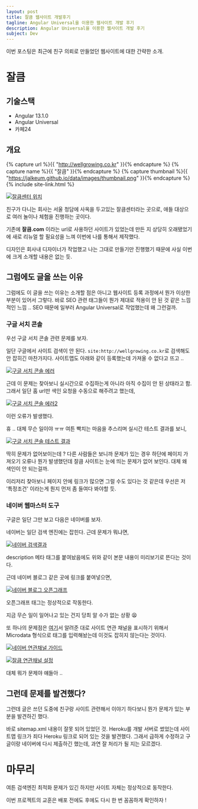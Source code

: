 ```yaml
---
layout: post
title: 잘큼 웹사이트 개발후기
tagline: Angular Universal을 이용한 웹사이트 개발 후기
description: Angular Universal을 이용한 웹사이트 개발 후기
subject: Dev
---
```


이번 포스팅은 최근에 친구 의뢰로 만들었던 웹사이트에 대한 간략한 소개.

# 잘큼

## 기술스택

- Angular 13.1.0
- Angular Universal
- 카페24

## 개요

{% capture url %}{{ "http://wellgrowing.co.kr" }}{% endcapture %}
{% capture name %}{{ "잘큼" }}{% endcapture %}
{% capture thumbnail %}{{ "https://jalkeum.github.io/data/images/thumbnail.png" }}{% endcapture %}
{% include site-link.html %}

[![잘큼센터 위치](/assets/images/jalkeum-map.png)](/assets/images/jalkeum-map.png)

친구가 다니는 회사는 서울 청담에 사옥을 두고있는 잘큼센터라는 곳으로,
애들 대상으로 여러 놀이나 체험을 진행하는 곳이다.

기존에 **잘큼.com** 이라는 url로 사용하던 사이트가 있었는데 만든 지 상당히 오래됐었기에
새로 리뉴얼 할 필요성을 느껴 이번에 나를 통해서 제작했다.

디자인은 회사내 디자이너가 작업했고 나는 그대로 만들기만 진행했기 때문에 사실 이번에 크게 소개할 내용은 없는 듯.

## 그럼에도 글을 쓰는 이유

그럼에도 이 글을 쓰는 이유는 소개할 점은 아니고 웹사이트 등록 과정에서 뭔가 이상한 부분이 있어서 그렇다.
바로 SEO 관련 태그들이 뭔가 제대로 적용이 안 된 것 같은 느낌적인 느낌 ..
SEO 때문에 일부러 Angular Universal로 작업했는데 왜 그런걸까.

### 구글 서치 콘솔

우선 구글 서치 콘솔 관련 문제를 보자.

일단 구글에서 사이트 검색이 안 된다. `site:http://wellgrowing.co.kr`로 검색해도 안 잡히긴 마찬가지다.
사이트맵도 아래와 같이 등록했는데 가져올 수 없다고 뜨고 ..

[![구글 서치 콘솔 에러](/assets/images/jalkeum-google-search-console.png)](/assets/images/jalkeum-google-search-console.png)

근데 이 문제는 찾아보니 실시간으로 수집하는게 아니라 아직 수집이 안 된 상태라고 함.
그래서 일단 홈 url만 색인 요청을 수동으로 해주려고 했는데,

[![구글 서치 콘솔 에러2](/assets/images/jalkeum-google-error.png)](/assets/images/jalkeum-google-error.png)

이런 오류가 발생했다.

휴 .. 대체 무슨 일이야 ㅠㅠ
여튼 빡치는 마음을 추스리며 실시간 테스트 결과를 보니,

[![구글 서치 콘솔 테스트 결과](/assets/images/jalkeum-google-test-result.png)](/assets/images/jalkeum-google-test-result.png)

딱히 문제가 없어보이는데 ?
다른 사람들은 보니까 문제가 있는 경우 하단에 페이지 가져오기 오류나 뭔가 발생했던데
잘큼 사이트는 눈에 띄는 문제가 없어 보인다.
대체 왜 색인이 안 되는걸까.

이리저리 찾아보니 페이지 안에 링크가 많으면 그럴 수도 있다는 것 같은데 우선은 저 '특정조건' 이라는게 뭔지 먼저 좀 들여다 봐야할 듯.

### 네이버 웹마스터 도구

구글은 일단 그만 보고 다음은 네이버를 보자.

네이버는 일단 검색 엔진에는 잡힌다. 근데 문제가 뭐냐면,

[![네이버 검색결과](/assets/images/jalkeum-naver-search.png)](/assets/images/jalkeum-naver-search.png)

description 메타 태그를 붙여놨음에도 위와 같이 본문 내용이 미리보기로 뜬다는 것이다.

근데 네이버 블로그 같은 곳에 링크를 붙여넣으면,

[![네이버 블로그 오픈그래프](/assets/images/jalkeum-naver-link.png)](/assets/images/jalkeum-naver-link.png)

오픈그래프 태그는 정상적으로 작동한다.

지금 무슨 일이 일어나고 있는 건지 당최 알 수가 없는 상황 😫

또 하나의 문제점은 [여기](https://searchadvisor.naver.com/guide/structured-data-channel)서 알려준 대로
사이트 연관 채널을 표시하기 위해서 Microdata 형식으로 태그를 입력해놨는데
이것도 잡히지 않는다는 것이다.

[![네이버 연관채널 가이드](/assets/images/naver-related-channel-guide.png)](/assets/images/naver-related-channel-guide.png)

[![잘큼 연관채널 설정](/assets/images/jalkeum-related-channel.png)](/assets/images/jalkeum-related-channel.png)

대체 뭐가 문제야 얘들아 ..

## 그런데 문제를 발견했다?

그런데 글은 쓰던 도중에 친구랑 사이트 관련해서 이야기 하다보니
뭔가 문제가 있는 부분을 발견하긴 했다.

바로 sitemap.xml 내용이 잘못 되어 있었던 것.
Heroku를 개발 서버로 썼었는데 사이트맵 링크가 죄다 Heroku 링크로 되어 있는 것을 발견했다.
그래서 급하게 수정하고 구글이랑 네이버에 다시 제출하긴 했는데, 과연 잘 처리가 될 지는 모르겠다.

# 마무리

여튼 검색엔진 최적화 문제가 있긴 하지만 사이트 자체는 정상적으로 동작한다.

이번 프로젝트의 교훈은 배포 전에도 후에도 다시 한 번 꼼꼼하게 확인하자 !
